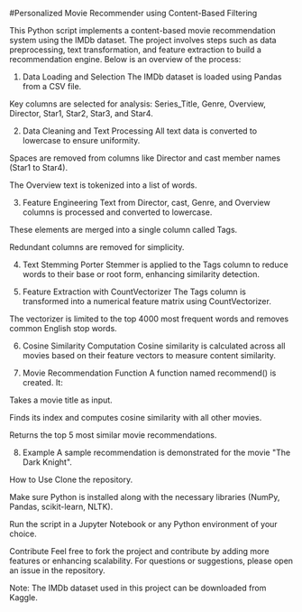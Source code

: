 #Personalized Movie Recommender using Content-Based Filtering

This Python script implements a content-based movie recommendation system using the IMDb dataset. The project involves steps such as data preprocessing, text transformation, and feature extraction to build a recommendation engine. Below is an overview of the process:

1. Data Loading and Selection
The IMDb dataset is loaded using Pandas from a CSV file.

Key columns are selected for analysis: Series_Title, Genre, Overview, Director, Star1, Star2, Star3, and Star4.

2. Data Cleaning and Text Processing
All text data is converted to lowercase to ensure uniformity.

Spaces are removed from columns like Director and cast member names (Star1 to Star4).

The Overview text is tokenized into a list of words.

3. Feature Engineering
Text from Director, cast, Genre, and Overview columns is processed and converted to lowercase.

These elements are merged into a single column called Tags.

Redundant columns are removed for simplicity.

4. Text Stemming
Porter Stemmer is applied to the Tags column to reduce words to their base or root form, enhancing similarity detection.

5. Feature Extraction with CountVectorizer
The Tags column is transformed into a numerical feature matrix using CountVectorizer.

The vectorizer is limited to the top 4000 most frequent words and removes common English stop words.

6. Cosine Similarity Computation
Cosine similarity is calculated across all movies based on their feature vectors to measure content similarity.

7. Movie Recommendation Function
A function named recommend() is created. It:

Takes a movie title as input.

Finds its index and computes cosine similarity with all other movies.

Returns the top 5 most similar movie recommendations.

8. Example
A sample recommendation is demonstrated for the movie "The Dark Knight".

How to Use
Clone the repository.

Make sure Python is installed along with the necessary libraries (NumPy, Pandas, scikit-learn, NLTK).

Run the script in a Jupyter Notebook or any Python environment of your choice.

Contribute
Feel free to fork the project and contribute by adding more features or enhancing scalability. For questions or suggestions, please open an issue in the repository.

Note: The IMDb dataset used in this project can be downloaded from Kaggle.
